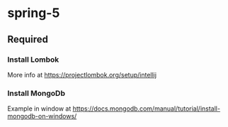 # spring-5


## Required

### Install Lombok
More info at https://projectlombok.org/setup/intellij


### Install MongoDb
Example in window at https://docs.mongodb.com/manual/tutorial/install-mongodb-on-windows/